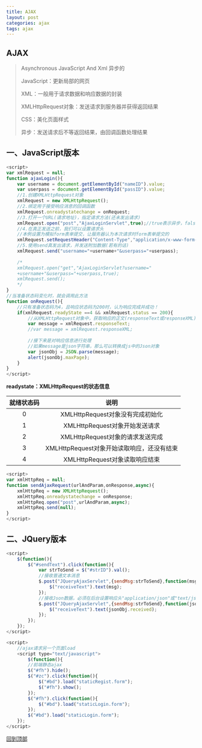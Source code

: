 ```yaml
---
title: AJAX
layout: post
categories: ajax
tags: ajax
---
```

<a id="top"></a>
## AJAX
> Asynchronous JavaScript And Xml	异步的
>
> JavaScript：更新局部的网页
>
> XML：一般用于请求数据和响应数据的封装
>
> XMLHttpRequest对象：发送请求到服务器并获得返回结果
>
> CSS：美化页面样式
>
> 异步：发送请求后不等返回结果，由回调函数处理结果

## 一、JavaScript版本

```javascript
<script>
var xmlRequest = null;
function ajaxLogin(){
    var username = document.getElementById("nameID").value;
    var userpass = document.getElementById("passID").value;
    //1.创建XMLHttpRequest对象
    xmlRequest = new XMLHttpRequest();
    //2.绑定用于接受响应消息的回调函数
    xmlRequest.onreadystatechange = onRequest;
    //3.打开一个URL(请求地址)，指定请求方法(还未发出请求)
    xmlRequest.open("post","AjaxLoginServlet",true);//true表示异步，false表示不异步
    //4.在真正发送之前，我们可以设置请求头
    //本例设置为模拟form表单提交，让服务器认为本次请求时form表单提交的
    xmlRequest.setRequestHeader("Content-Type","application/x-www-form-urlencoded");
    //5.使用send真发出请求，并发送附加数据(若有的话)
    xmlRequest.send("username="+username+"&userpass="+userpass);
    
    /*
    xmlRequest.open("get","AjaxLoginServlet?username="
    +username+"&userpass="+userpass,true);
    xmlRequest.send();
    */
}
//当准备状态码变化时，就会调用此方法
function onRequest(){
    //只有准备状态码为4，且响应状态码为200时，认为响应完成并成功！
    if(xmlRequest.readyState ==4 && xmlRequest.status == 200){
        //从XMLHttpRequest对象中，获取响应的正文(responseText或responseXML)
        var message = xmlRequest.responseText;
        //var message = xmlRequest.responseXML;
        
        //接下来是对响应信息进行处理
        //如果message是json字符串，那么可以转换成js中的Json对象
        var jsonObj = JSON.parse(message);
        alert(jsonObj.maxPage);
    }
}
</script>
```

**readystate：XMLHttpRequest的状态信息**

| 就绪状态码 |                    说明                    |
| :--------: | :----------------------------------------: |
|     0      |      XMLHttpRequest对象没有完成初始化      |
|     1      |       XMLHttpRequest对象开始发送请求       |
|     2      |      XMLHttpRequest对象的请求发送完成      |
|     3      | XMLHttpRequest对象开始读取响应，还没有结束 |
|     4      |       XMLHttpRequest对象读取响应结束       |

```javascript
<script>
var xmlHttpReq = null;
function sendAjaxRequest(urlAndParam,onResponse,async){
	xmlHttpReq = new XMLHttpRequest();
    xmlHttpReq.onreadystatechange = onResponse;
    xmlHttpReq.open("post",urlAndParam,async);
    xmlHttpReq.send(null);
}
</script>
```

## 二、JQuery版本

```javascript
<script>
    $(function(){
        $("#sendText").click(function(){
            var strToSend = $("#strID").val();
            //接收普通文本消息
            $.post("JQueryAjaxServlet",{sendMsg:strToSend},function(msg){
                $("receiveText").text(msg);
            });
            //接收Json数据，必须在后台设置响应头"application/json"或"text/json"
            $.post("JQueryAjaxServlet",{sendMsg:strToSend},function(jsonObj){
                $("receiveText").text(jsonObj.received);
            });
        });
	});
</script>

<script>
    //ajax请求另一个页面load
    <script type="text/javascript">
        $(function(){
        //前端静态ajax
        $("#fh").hide();
        $("#zc").click(function(){
            $("#bd").load("staticRegist.form");
            $("#fh").show();
        });
        $("#fh").click(function(){
            $("#bd").load("staticLogin.form");
        });
        $("#bd").load("staticLogin.form");
    });
</script>
```

[回到顶部](#top)